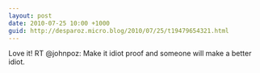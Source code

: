 ```yaml
---
layout: post
date: 2010-07-25 10:00 +1000
guid: http://desparoz.micro.blog/2010/07/25/t19479654321.html
---
```

Love it! RT @johnpoz: Make it idiot proof and someone will make a better idiot.
